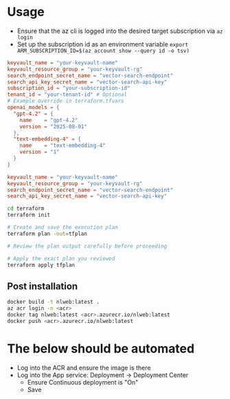 # Usage

- Ensure that the az cli is logged into the desired target subscription via `az login`
- Set up the subscription id as an environment variable `export ARM_SUBSCRIPTION_ID=$(az account show --query id -o tsv)`

```conf
keyvault_name = "your-keyvault-name"
keyvault_resource_group = "your-keyvault-rg"
search_endpoint_secret_name = "vector-search-endpoint"
search_api_key_secret_name = "vector-search-api-key"
subscription_id = "your-subscription-id"
tenant_id = "your-tenant-id" # Optional
# Example override in terraform.tfvars
openai_models = {
  "gpt-4.2" = {
    name    = "gpt-4.2"
    version = "2025-08-01"
  },
  "text-embedding-4" = {
    name    = "text-embedding-4"
    version = "1"
  }
}
```

  ```conf
  keyvault_name = "your-keyvault-name"
  keyvault_resource_group = "your-keyvault-rg"
  search_endpoint_secret_name = "vector-search-endpoint"
  search_api_key_secret_name = "vector-search-api-key"
  ```


```bash
cd terraform
terraform init

# Create and save the execution plan
terraform plan -out=tfplan

# Review the plan output carefully before proceeding

# Apply the exact plan you reviewed
terraform apply tfplan
```

## Post installation

```bash
docker build -t nlweb:latest .
az acr login -n <acr>
docker tag nlweb:latest <acr>.azurecr.io/nlweb:latest
docker push <acr>.azurecr.io/nlweb:latest
```

# The below should be automated
- Log into the ACR and ensure the image is there
- Log into the App service: Deployment -> Deployment Center
  - Ensure Continuous deployment is "On"
  - Save